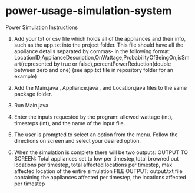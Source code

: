 # power-usage-simulation-system

Power Simulation Instructions

1. Add your txt or csv file which holds all of the appliances and their info, such as the app.txt into the project folder.
      This file should have all the appliance details separated by commas- in the following format:
      LocationID,ApplianceDescription,OnWattage,ProbabilityOfBeingOn,isSmart(represented by true or false),percentPowerReduction(double between zero and one)
      (see app.txt file in repository folder for an example)

2. Add the Main.java , Appliance.java , and Location.java files to the same package folder. 

3. Run Main.java

4. Enter the inputs requested by the program: allowed wattage (int), timesteps (int), and the name of the input file.

5. The user is prompted to select an option from the menu. Follow the directions on screen and select your desired option.

6. When the simulation is complete there will be two outputs:
      OUTPUT TO SCREEN: Total appliances set to low per timestep,total browned out locations per timestep, total affected locations per timestep, max affected location of            the entire simulation
      FILE OUTPUT: output.txt file containing the appliances affected per timestep, the locations affected per timestep
